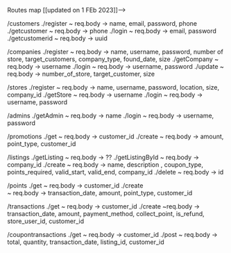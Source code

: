 Routes map [[updated on 1 FEb 2023]]-->

/customers
./register
    ~ req.body -> name, email, password, phone
./getcustomer
    ~ req.body -> phone
./login
    ~ req.body -> email, password
./getcustomerid
    ~ req.body -> uuid

/companies
./register
    ~ req.body -> name, username, password, number of store, target_customers, company_type, found_date, size
./getCompany
    ~ req.body -> username
./login
    ~ req.body -> username, password
./update
    ~ req.body -> number_of_store, target_customer, size

/stores
./register
    ~ req.body -> name, username, password, location, size, company_id
./getStore
    ~ req.body -> username
./login
    ~ req.body -> username, password

/admins
./getAdmin
    ~ req.body -> name
./login
    ~ req.body -> username, password

/promotions
./get
    ~ req.body -> customer_id
./create
    ~ req.body -> amount, point_type, customer_id

/listings
./getListing
    ~ req.body -> ??
./getListingById
    ~ req.body -> company_id
./create
    ~ req.body -> name, description , coupon_type, points_required, valid_start, valid_end, company_id
./delete
    ~ req.body -> id

/points
./get
    ~ req.body -> customer_id
./create    
    ~ req.body -> transaction_date, amount, point_type, customer_id

/transactions
./get
    ~ req.body -> customer_id
./create
    ~req.body -> transaction_date, amount, payment_method, collect_point, is_refund, store_user_id, customer_id

/coupontransactions
./get
    ~ req.body -> customer_id
./post
    ~ req.body -> total, quantity, transaction_date, listing_id, customer_id


